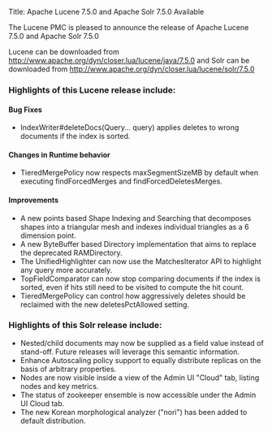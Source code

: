 Title: Apache Lucene 7.5.0 and Apache Solr 7.5.0 Available

The Lucene PMC is pleased to announce the release of Apache Lucene 7.5.0 and Apache Solr 7.5.0

Lucene can be downloaded from <http://www.apache.org/dyn/closer.lua/lucene/java/7.5.0>
and Solr can be downloaded from <http://www.apache.org/dyn/closer.lua/lucene/solr/7.5.0>

### Highlights of this Lucene release include:

#### Bug Fixes

  * IndexWriter#deleteDocs(Query... query) applies deletes to wrong documents if the index is sorted.

#### Changes in Runtime behavior

  * TieredMergePolicy now respects maxSegmentSizeMB by default when executing findForcedMerges and findForcedDeletesMerges.

#### Improvements

  * A new points based Shape Indexing and Searching that decomposes shapes into a triangular mesh and indexes individual triangles as a 6 dimension point.
  * A new ByteBuffer based Directory implementation that aims to replace the deprecated RAMDirectory.
  * The UnifiedHighlighter can now use the MatchesIterator API to highlight any query more accurately.
  * TopFieldComparator can now stop comparing documents if the index is sorted, even if hits still need to be visited to compute the hit count.
  * TieredMergePolicy can control how aggressively deletes should be reclaimed with the new deletesPctAllowed setting.

### Highlights of this Solr release include:

  * Nested/child documents may now be supplied as a field value instead of stand-off. Future releases will leverage this semantic information.
  * Enhance Autoscaling policy support to equally distribute replicas on the basis of arbitrary properties.
  * Nodes are now visible inside a view of the Admin UI "Cloud" tab, listing nodes and key metrics.
  * The status of zookeeper ensemble is now accessible under the Admin UI Cloud tab.
  * The new Korean morphological analyzer ("nori") has been added to default distribution.

